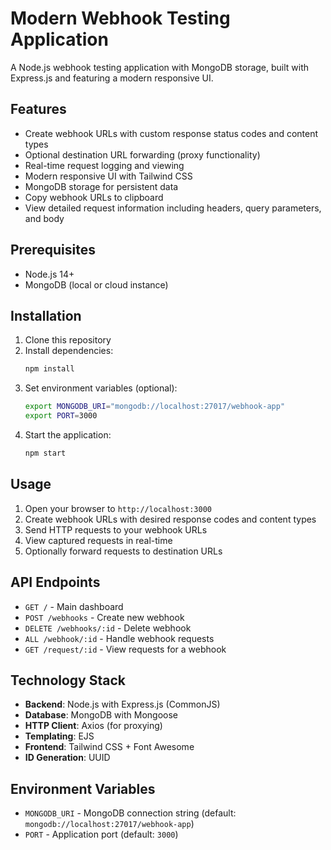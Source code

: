 # Modern Webhook Testing Application

A Node.js webhook testing application with MongoDB storage, built with Express.js and featuring a modern responsive UI.

## Features

- Create webhook URLs with custom response status codes and content types
- Optional destination URL forwarding (proxy functionality)
- Real-time request logging and viewing
- Modern responsive UI with Tailwind CSS
- MongoDB storage for persistent data
- Copy webhook URLs to clipboard
- View detailed request information including headers, query parameters, and body

## Prerequisites

- Node.js 14+ 
- MongoDB (local or cloud instance)

## Installation

1. Clone this repository
2. Install dependencies:
   ```bash
   npm install
   ```
3. Set environment variables (optional):
   ```bash
   export MONGODB_URI="mongodb://localhost:27017/webhook-app"
   export PORT=3000
   ```
4. Start the application:
   ```bash
   npm start
   ```

## Usage

1. Open your browser to `http://localhost:3000`
2. Create webhook URLs with desired response codes and content types
3. Send HTTP requests to your webhook URLs
4. View captured requests in real-time
5. Optionally forward requests to destination URLs

## API Endpoints

- `GET /` - Main dashboard
- `POST /webhooks` - Create new webhook
- `DELETE /webhooks/:id` - Delete webhook
- `ALL /webhook/:id` - Handle webhook requests
- `GET /request/:id` - View requests for a webhook

## Technology Stack

- **Backend**: Node.js with Express.js (CommonJS)
- **Database**: MongoDB with Mongoose
- **HTTP Client**: Axios (for proxying)
- **Templating**: EJS
- **Frontend**: Tailwind CSS + Font Awesome
- **ID Generation**: UUID

## Environment Variables

- `MONGODB_URI` - MongoDB connection string (default: `mongodb://localhost:27017/webhook-app`)
- `PORT` - Application port (default: `3000`)